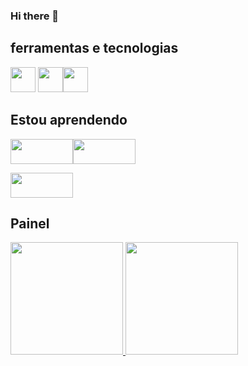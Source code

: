 ### Hi there 👋

<!--
**JuanMM0/JuanMM0** is a ✨ _special_ ✨ repository because its `README.md` (this file) appears on your GitHub profile.

Here are some ideas to get you started:

- 🔭 I’m currently working on ... Não estou trabalhando
- 🌱 I’m currently learning ... Estou no SENAI aprendendo programação
- 👯 I’m looking to collaborate on ... Não estou procurando
- 🤔 I’m looking for help with ... Não consigo ajudar
- 💬 Ask me about ... Procureme no Github
- 📫 How to reach me: ... não chergará 
- 😄 Pronouns: ... ele/dele
- ⚡ Fun fact: Não jogo LOL
-->

## ferramentas e tecnologias


<img src="https://cdn.jsdelivr.net/gh/devicons/devicon/icons/github/github-original.svg" width="40" height="40"/> <img src="https://cdn.jsdelivr.net/gh/devicons/devicon/icons/visualstudio/visualstudio-plain.svg" width="40" height="40" /><img src="https://cdn.jsdelivr.net/gh/devicons/devicon/icons/nodejs/nodejs-original.svg" width="40" height="40" />
          


          
## Estou aprendendo

<img src="https://cdn.jsdelivr.net/gh/devicons/devicon/icons/html5/html5-original-wordmark.svg" width="100" height="40"/><img 
                                                                                                                          src="https://cdn.jsdelivr.net/gh/devicons/devicon/icons/css3/css3-original-wordmark.svg" width="100" height="40"/>
                                                                                                                          
<img src="https://cdn.jsdelivr.net/gh/devicons/devicon/icons/java/java-original-wordmark.svg" width="100" height="40"/>                                                                                                                          
                                                                                                                          
                                                                                                                          

## Painel

<div> <a href="https://github.com/JuanMM0"> <img height="180em" src="https://github-readme-stats.vercel.app/api/top-langs/?username=JuanMM0&layout=compact&langs_count=7&theme=dracula"/> <img height="180em" src="https://github-readme-stats.vercel.app/api?username=JuanMM0&show_icons=true&theme=dracula&include_all_commits=true&count_private=true"/> </div>
